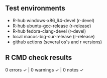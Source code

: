 ## Test environments

- R-hub windows-x86_64-devel (r-devel)
- R-hub ubuntu-gcc-release (r-release)
- R-hub fedora-clang-devel (r-devel)
- local macos-big-sur-release (r-release)
- github actions (several os's and r versions)

## R CMD check results
0 errors ✓ | 0 warnings ✓ | 0 notes ✓

